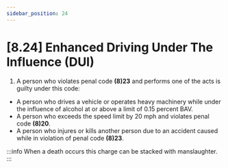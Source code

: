 ```yaml
---
sidebar_position: 24
---
```

# [8.24] Enhanced Driving Under The Influence (DUI)

1. A person who violates penal code **(8)23** and performs one of the acts is guilty under this code:

- A person who drives a vehicle or operates heavy machinery while under the influence of alcohol at or above a limit of 0.15 percent BAV.
- A person who exceeds the speed limit by 20 mph and violates penal code **(8)20**.
- A person who injures or kills another person due to an accident caused while in violation of penal code **(8)23**.

:::info
When a death occurs this charge can be stacked with manslaughter.
:::